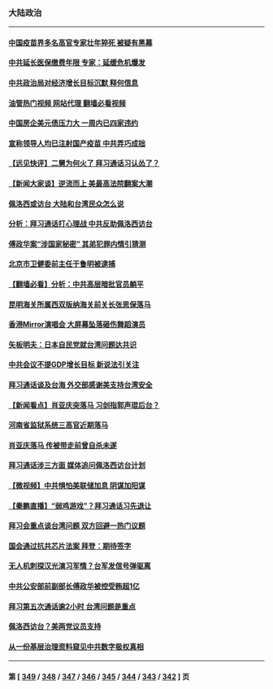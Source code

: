 ### 大陆政治
---
#### [中国疫苗界多名高官专家壮年猝死 被疑有黑幕](../../pages/ncid277/n13791884.md?07300445) 
#### [中共延长医保缴费年限 专家：延缓危机爆发](../../pages/ncid277/n13791859.md?07300445) 
#### [中共政治局对经济增长目标沉默 释何信息](../../pages/ncid277/n13791813.md?07300445) 
#### [油管热门视频 网站代理 翻墙必看视频](http://209.222.30.114:81/youtube.html?07300445)
#### [中国房企美元债压力大 一周内已四家违约](../../pages/ncid277/n13791848.md?07300445) 
#### [宣称领导人均已注射国产疫苗 中共弄巧成拙](../../pages/ncid277/n13791829.md?07300445) 
#### [【远见快评】二舅为何火了 拜习通话习认怂了？](../../pages/ncid277/n13791431.md?07300445) 
#### [【新闻大家谈】逆流而上 美最高法院翻案大潮](../../pages/ncid277/n13791225.md?07300445) 
#### [佩洛西或访台 大陆和台湾民众怎么说](../../pages/ncid277/n13791691.md?07300445) 
#### [分析：拜习通话打心理战 中共反助佩洛西访台](../../pages/ncid277/n13791491.md?07300445) 
#### [傅政华案“涉国家秘密” 其弟犯罪内情引猜测](../../pages/ncid277/n13791277.md?07300445) 
#### [北京市卫健委前主任于鲁明被逮捕](../../pages/ncid277/n13791595.md?07300445) 
#### [【翻墙必看】分析：中共高层暗批官员躺平](../../pages/ncid277/n13791508.md?07300445) 
#### [昆明海关所属西双版纳海关前关长张思保落马](../../pages/ncid277/n13791535.md?07300445) 
#### [香港Mirror演唱会 大屏幕坠落砸伤舞蹈演员](../../pages/ncid277/n13791432.md?07300445) 
#### [矢板明夫：日本自民党就台湾问题达共识](../../pages/ncid277/n13791453.md?07300445) 
#### [中共会议不提GDP增长目标 新说法引关注](../../pages/ncid277/n13791308.md?07300445) 
#### [拜习通话谈及台海 外交部感谢美支持台湾安全](../../pages/ncid277/n13791362.md?07300445) 
#### [【新闻看点】肖亚庆突落马 习剑指郭声琨后台？](../../pages/ncid277/n13791209.md?07300445) 
#### [河南省监狱系统三高官近期落马](../../pages/ncid277/n13791029.md?07300445) 
#### [肖亚庆落马 传被带走前曾自杀未遂](../../pages/ncid277/n13791246.md?07300445) 
#### [拜习通话涉三方面 媒体追问佩洛西访台计划](../../pages/ncid277/n13791239.md?07300445) 
#### [【微视频】中共惧怕美联储加息 阴谋加阳谋](../../pages/ncid277/n13790956.md?07300445) 
#### [【秦鹏直播】“弱鸡游戏”？拜习通话习先退让](../../pages/ncid277/n13791189.md?07300445) 
#### [拜习会重点谈台湾问题 双方回避一热门议题](../../pages/ncid277/n13791175.md?07300445) 
#### [国会通过抗共芯片法案 拜登：期待签字](../../pages/ncid277/n13791153.md?07300445) 
#### [无人机刺探汉光演习军情？台军发信号弹驱离](../../pages/ncid277/n13791045.md?07300445) 
#### [中共公安部前副部长傅政华被控受贿超1亿](../../pages/ncid277/n13791123.md?07300445) 
#### [拜习第五次通话逾2小时 台湾问题是重点](../../pages/ncid277/n13791055.md?07300445) 
#### [佩洛西访台？美两党议员支持](../../pages/ncid277/n13791014.md?07300445) 
#### [从一份基层治理资料窥见中共数字极权真相](../../pages/ncid277/n13790338.md?07300445) 

---
#### 第 [ [349](./349.md?07300445) / [348](./348.md?07300445) / [347](./347.md?07300445) / [346](./346.md?07300445) / [345](./345.md?07300445) / [344](./344.md?07300445) / [343](./343.md?07300445) / [342](./342.md?07300445) ] 页
